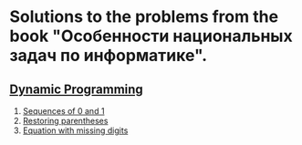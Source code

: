 # Solutions to the problems from the book "Особенности национальных задач по информатике".

## [Dynamic Programming](01.dynamic-programming)

1. [Sequences of 0 and 1](01.dynamic-programming/01.sequences-of-0-and-1)
2. [Restoring parentheses](01.dynamic-programming/02.restoring-parentheses)
3. [Equation with missing digits](01.dynamic-programming/03.equation-with-missing-digits)
